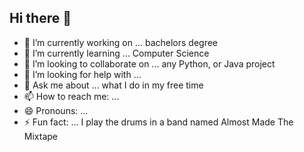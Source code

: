 ## Hi there 👋


- 🔭 I’m currently working on ... bachelors degree
- 🌱 I’m currently learning ... Computer Science
- 👯 I’m looking to collaborate on ... any Python, or Java project
- 🤔 I’m looking for help with ...
- 💬 Ask me about ... what I do in my free time
- 📫 How to reach me: ...
- 😄 Pronouns: ...
- ⚡ Fun fact: ... I play the drums in a band named Almost Made The Mixtape

